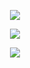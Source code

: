 <p align="center">
  <a href="https://github.com/egebilecen">
    <img src="https://i.ibb.co/QjRCdVJ/ege-bilecen-banner.png">
  </a>
</p>

<p align="center">
   <a href="https://github.com/egebilecen">
    <img src="https://github-readme-stats.vercel.app/api?username=egebilecen&count_private=true&show_icons=true&theme=radical">
  </a>
</p>

<p align="center">
    <a href="https://github.com/egebilecen">
        <img src="https://komarev.com/ghpvc/?username=egebilecen">
    </a>
</p>

